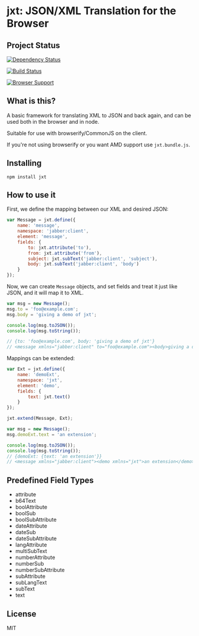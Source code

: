 # jxt: JSON/XML Translation for the Browser

## Project Status

[![Dependency Status](https://david-dm.org/legastero/jxt.png)](https://david-dm.org/legastero/jxt)

[![Build Status](https://travis-ci.org/legastero/jxt.png)](https://travis-ci.org/legastero/jxt)

[![Browser Support](https://ci.testling.com/legastero/jxt.png)](https://ci.testling.com/legastero/jxt)


## What is this?

A basic framework for translating XML to JSON and back again, and can be used
both in the browser and in node.

Suitable for use with browserify/CommonJS on the client.

If you're not using browserify or you want AMD support use `jxt.bundle.js`.


## Installing

```
npm install jxt
```

## How to use it

First, we define the mapping between our XML and desired JSON:

```js
var Message = jxt.define({
    name: 'message',
    namespace: 'jabber:client',
    element: 'message',
    fields: {
        to: jxt.attribute('to'),
        from: jxt.attribute('from'),
        subject: jxt.subText('jabber:client', 'subject'),
        body: jxt.subText('jabber:client', 'body')
    }
});
```

Now, we can create `Message` objects, and set fields and treat it just like JSON, and it will map it to XML.

```js
var msg = new Message();
msg.to = 'foo@example.com';
msg.body = 'giving a demo of jxt';

console.log(msg.toJSON());
console.log(msg.toString());

// {to: 'foo@example.com', body: 'giving a demo of jxt'}
// <message xmlns="jabber:client" to="foo@example.com"><body>giving a demo of jxt</body></message>
```

Mappings can be extended:

```js
var Ext = jxt.define({
    name: 'demoExt',
    namespace: 'jxt',
    element: 'demo',
    fields: {
        text: jxt.text()
    }
});

jxt.extend(Message, Ext);

var msg = new Message();
msg.demoExt.text = 'an extension';

console.log(msg.toJSON());
console.log(msg.toString());
// {demoExt: {text: 'an extension'}}
// <message xmlns="jabber:client"><demo xmlns="jxt">an extension</demo></message>
```

## Predefined Field Types

- attribute
- b64Text
- boolAttribute
- boolSub
- boolSubAttribute
- dateAttribute
- dateSub
- dateSubAttribute
- langAttribute
- multiSubText
- numberAttribute
- numberSub
- numberSubAttribute
- subAttribute
- subLangText
- subText
- text

## License

MIT
